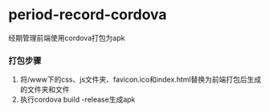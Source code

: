 # period-record-cordova
经期管理前端使用cordova打包为apk
### 打包步骤
1. 将/www下的css、js文件夹、favicon.ico和index.html替换为前端打包后生成的文件夹和文件
2. 执行cordova build -release生成apk

